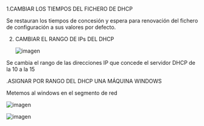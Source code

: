 1.CAMBIAR LOS TIEMPOS DEL FICHERO DE DHCP

Se restauran los tiempos de concesión y espera para renovación del fichero de configuración a sus valores por defecto.


2. CAMBIAR EL RANGO DE IPs DEL DHCP
   
   ![imagen](https://github.com/user-attachments/assets/74ec28dd-247b-4901-9db3-f1fd5ac152a0)

Se cambia el rango de las direcciones IP que concede el servidor DHCP de la 10 a la 15

 .ASIGNAR POR RANGO DEL DHCP UNA MÁQUINA WINDOWS

Metemos al windows en el segmento de red

![imagen](https://github.com/user-attachments/assets/99c2d7e2-3af6-415d-b4e2-55a2e91b7c8e)


![imagen](https://github.com/user-attachments/assets/50a6c07b-09be-4863-ae4f-4c8242ab205c)

